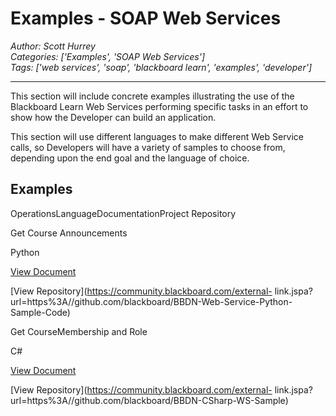 # Examples - SOAP Web Services
*Author: Scott Hurrey*  
*Categories: ['Examples', 'SOAP Web Services']*  
*Tags: ['web services', 'soap', 'blackboard learn', 'examples', 'developer']*  
<hr />
This section will include concrete examples illustrating the use of the
Blackboard Learn Web Services performing specific tasks in an effort to show
how the Developer can build an application.

This section will use different languages to make different Web Service calls,
so Developers will have a variety of samples to choose from, depending upon
the end goal and the language of choice.

## Examples

OperationsLanguageDocumentationProject Repository

Get Course Announcements

Python

[View Document](https://community.blackboard.com/docs/DOC-1141)

[View Repository](https://community.blackboard.com/external-
link.jspa?url=https%3A//github.com/blackboard/BBDN-Web-Service-Python-
Sample-Code)

Get CourseMembership and Role

C#

[View Document](https://community.blackboard.com/docs/DOC-1142)

[View Repository](https://community.blackboard.com/external-
link.jspa?url=https%3A//github.com/blackboard/BBDN-CSharp-WS-Sample)

